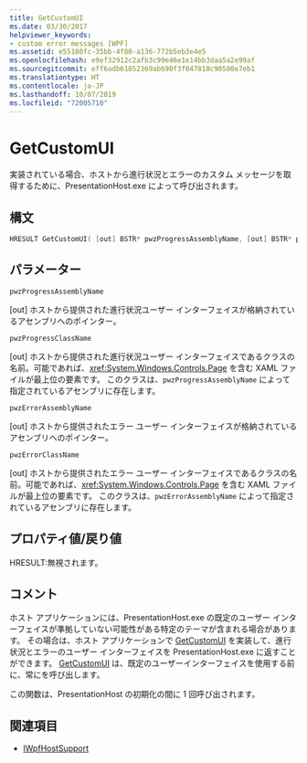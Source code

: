 ```yaml
---
title: GetCustomUI
ms.date: 03/30/2017
helpviewer_keywords:
- custom error messages [WPF]
ms.assetid: e55180fc-35bb-4f80-a136-772b5eb3e4e5
ms.openlocfilehash: e9ef32912c2afb3c99e46e1e14bb3daa5a2e99af
ms.sourcegitcommit: eff6adb61852369ab690f3f047818c90580e7eb1
ms.translationtype: HT
ms.contentlocale: ja-JP
ms.lasthandoff: 10/07/2019
ms.locfileid: "72005710"
---
```

# <a name="getcustomui"></a>GetCustomUI
実装されている場合、ホストから進行状況とエラーのカスタム メッセージを取得するために、PresentationHost.exe によって呼び出されます。  
  
## <a name="syntax"></a>構文  
  
```cpp  
HRESULT GetCustomUI( [out] BSTR* pwzProgressAssemblyName, [out] BSTR* pwzProgressClassName, [out] BSTR* pwzErrorAssemblyName, [out] BSTR* pwzErrorClassName );  
```  
  
## <a name="parameters"></a>パラメーター  
 `pwzProgressAssemblyName`  
  
 [out] ホストから提供された進行状況ユーザー インターフェイスが格納されているアセンブリへのポインター。  
  
 `pwzProgressClassName`  
  
 [out] ホストから提供された進行状況ユーザー インターフェイスであるクラスの名前。可能であれば、<xref:System.Windows.Controls.Page> を含む XAML ファイルが最上位の要素です。 このクラスは、`pwzProgressAssemblyName` によって指定されているアセンブリに存在します。  
  
 `pwzErrorAssemblyName`  
  
 [out] ホストから提供されたエラー ユーザー インターフェイスが格納されているアセンブリへのポインター。  
  
 `pwzErrorClassName`  
  
 [out] ホストから提供されたエラー ユーザー インターフェイスであるクラスの名前。可能であれば、<xref:System.Windows.Controls.Page> を含む XAML ファイルが最上位の要素です。 このクラスは、`pwzErrorAssemblyName` によって指定されているアセンブリに存在します。  
  
## <a name="property-valuereturn-value"></a>プロパティ値/戻り値  
 HRESULT:無視されます。  
  
## <a name="remarks"></a>コメント  
 ホスト アプリケーションには、PresentationHost.exe の既定のユーザー インターフェイスが準拠していない可能性がある特定のテーマが含まれる場合があります。 その場合は、ホスト アプリケーションで [GetCustomUI](getcustomui.md) を実装して、進行状況とエラーのユーザー インターフェイスを PresentationHost.exe に返すことができます。 [GetCustomUI](getcustomui.md) は、既定のユーザーインターフェイスを使用する前に、常にを呼び出します。  
  
 この関数は、PresentationHost の初期化の間に 1 回呼び出されます。  
  
## <a name="see-also"></a>関連項目

- [IWpfHostSupport](iwpfhostsupport.md)
